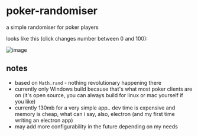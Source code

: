 # poker-randomiser
a simple randomiser for poker players

looks like this (click changes number between 0 and 100):

![image](https://github.com/EvaLok/poker-randomiser/assets/12283250/eff6b997-42e4-427d-b48a-d9224b85d067)


## notes
- based on `Math.rand` - nothing revolutionary happening there
- currently only Windows build because that's what most poker clients are on (it's open source, you can always build for linux or mac yourself if you like)
- currently 130mb for a very simple app.. dev time is expensive and memory is cheap, what can i say, also, electron (and my first time writing an electron app)
- may add more configurability in the future depending on my needs
